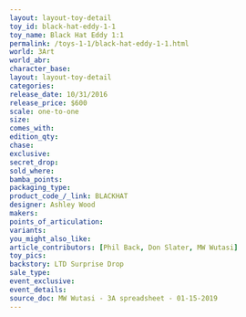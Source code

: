 ```yaml
---
layout: layout-toy-detail 
toy_id: black-hat-eddy-1-1
toy_name: Black Hat Eddy 1:1
permalink: /toys-1-1/black-hat-eddy-1-1.html
world: 3Art
world_abr: 
character_base: 
layout: layout-toy-detail
categories: 
release_date: 10/31/2016
release_price: $600 
scale: one-to-one
size: 
comes_with: 
edition_qty: 
chase: 
exclusive: 
secret_drop: 
sold_where: 
bamba_points: 
packaging_type: 
product_code_/_link: BLACKHAT
designer: Ashley Wood
makers: 
points_of_articulation: 
variants: 
you_might_also_like: 
article_contributors: [Phil Back, Don Slater, MW Wutasi]
toy_pics: 
backstory: LTD Surprise Drop
sale_type: 
event_exclusive: 
event_details: 
source_doc: MW Wutasi - 3A spreadsheet - 01-15-2019
---
```

